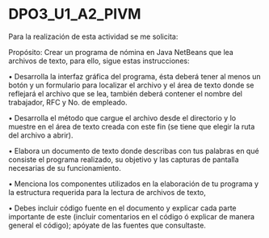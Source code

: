 # DPO3_U1_A2_PIVM
Para la realización de esta actividad se me solicita:

Propósito: Crear un programa de nómina en Java NetBeans que lea archivos de texto,
para ello, sigue estas instrucciones:

• Desarrolla la interfaz gráfica del programa, ésta deberá tener al menos un botón y un
formulario para localizar el archivo y el área de texto donde se reflejará el archivo
que se lea, también deberá contener el nombre del trabajador, RFC y No. de
empleado.

• Desarrolla el método que cargue el archivo desde el directorio y lo muestre en el
área de texto creada con este fin (se tiene que elegir la ruta del archivo a abrir).

• Elabora un documento de texto donde describas con tus palabras en qué consiste el
programa realizado, su objetivo y las capturas de pantalla necesarias de su
funcionamiento.

• Menciona los componentes utilizados en la elaboración de tu programa y la
estructura requerida para la lectura de archivos de texto,

• Debes incluir código fuente en el documento y explicar cada parte importante de
este (incluir comentarios en el código ó explicar de manera general el código);
apóyate de las fuentes que consultaste.
